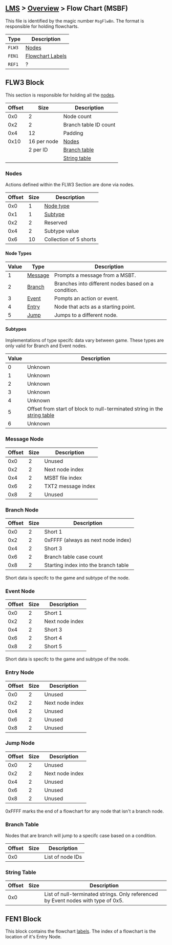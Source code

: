 ## [LMS](../../formats.md#lms) > [Overview](overview.md) > Flow Chart (MSBF)

This file is identified by the magic number `MsgFlwBn`. The format is responsible for holding flowcharts.

| Type | Description |
| --- | --- |
| `FLW3` | [Nodes](##flw3-block) |
| `FEN1` | [Flowchart Labels](##ref1-block) |
| `REF1` | ? |

## FLW3 Block
This section is responsible for holding all the [nodes](#nodes).

| Offset | Size | Description |
| --- | --- | --- |
| 0x0 | 2  | Node count |
| 0x2 | 2  | Branch table ID count |
| 0x4 | 12 | Padding |
| 0x10 | 16 per node | [Nodes](#nodes)
| | 2 per ID | [Branch table](#branch-table) |
| | | [String table](#string-table)

### Nodes
Actions defined within the FLW3 Section are done via nodes. 

| Offset | Size | Description |
| --- | --- | --- |
| 0x0 | 1 | [Node type](#node-types) |
| 0x1 | 1|  [Subtype](#sub-types) |
| 0x2 | 2 | Reserved |
| 0x4 | 2 | Subtype value |
| 0x6 | 10 | Collection of 5 shorts |

#### Node Types
| Value | Type | Description |
| --- | --- | --- |
| 1 | [Message](#message-node) | Prompts a message from a MSBT. |
| 2 | [Branch](#branch-node) | Branches into different nodes based on a condition. |
| 3 | [Event](#event-node) | Pompts an action or event. | 
| 4 | [Entry](#entry-node) | Node that acts as a starting point. |
| 5 | [Jump](#jump-node) | Jumps to a different node. |

#### Subtypes
Implementations of type specifc data vary between game. These types are only valid for Branch and Event nodes.

| Value | Description |
| --- | --- |
| 0 | Unknown |
| 1 | Unknown |
| 2 | Unknown | 
| 3 | Unknown |
| 4 | Unknown |
| 5 | Offset from start of block to null-terminated string in the [string table](#string-table) | |
| 6 | Unknown |

### Message Node
| Offset | Size | Description |
| --- | --- | --- |
| 0x0 | 2 | Unused  |
| 0x2 | 2 | Next node index |
| 0x4 | 2 | MSBT file index  |
| 0x6 | 2 | TXT2 message index |
| 0x8 | 2 | Unused |

### Branch Node 
| Offset | Size | Description |
| --- | --- | --- |
| 0x0 | 2 | Short 1  |
| 0x2 | 2 | 0xFFFF (always as next node index) |
| 0x4 | 2 | Short 3 |
| 0x6 | 2 | Branch table case count |
| 0x8 | 2 | Starting index into the branch table |

Short data is specifc to the game and subtype of the node.

### Event Node
| Offset | Size | Description |
| --- | --- | --- |
| 0x0 | 2 | Short 1  |
| 0x2 | 2 | Next node index |
| 0x4 | 2 | Short 3  |
| 0x6 | 2 | Short 4  |
| 0x8 | 2 | Short 5  |

Short data is specifc to the game and subtype of the node.

### Entry Node
| Offset | Size | Description |
| --- | --- | --- |
| 0x0 | 2 | Unused  |
| 0x2 | 2 | Next node index |
| 0x4 | 2 | Unused |
| 0x6 | 2 | Unused |
| 0x8 | 2 | Unused |

### Jump Node
| Offset | Size | Description |
| --- | --- | --- |
| 0x0 | 2 | Unused  |
| 0x2 | 2 | Next node index |
| 0x4 | 2 | Unused |
| 0x6 | 2 | Unused |
| 0x8 | 2 | Unused |

0xFFFF marks the end of a flowchart for any node that isn't a branch node.

### Branch Table
Nodes that are branch will jump to a specifc case based on a condition.

| Offset | Size | Description |
| --- | --- | --- |
| 0x0 || List of node IDs |

### String Table 
| Offset | Size | Description |
| --- | --- | --- |
| 0x0 | | List of null-terminated strings. Only referenced by Event nodes with type of 0x5. |

## FEN1 Block
This block contains the flowchart [labels](overview.md#hash-tables). The index of a flowchart is the location of it's Entry Node.
